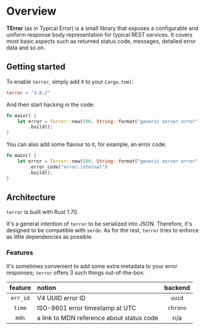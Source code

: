 # Overview

**TError** (as in Typical Error) is a small library that exposes a configurable and uniform response body representation for typical REST services. It covers most basic aspects such as returned status code, messages, detailed error data and so on.

## Getting started

To enable `terror`, simply add it to your `Cargo.toml`:

```toml
terror = "3.0.2"
```

And then start hacking in the code:

```rust
fn main() {
    let error = Terror::new(500, String::format("generic server error"))
        .build();
}
```

You can also add some flavour to it, for example, an error code:
```rust
fn main() {
    let error = Terror::new(500, String::format("generic server error"))
        .error_code("error.internal")
        .build();
}
```

## Architecture

`terror` is built with Rust 1.70.

It's a general intention of `terror` to be serialized into JSON. Therefore, it's designed to be compatible with 
`serde`. As for the rest, `terror` tries to enforce as little dependencies as possible.

### Features

It's sometimes convenient to add some extra metadata to your error responses; `terror` offers 3 such things 
out-of-the-box:

| feature  | notion                                    | backend  |
|:--------:|:------------------------------------------|:--------:|
| `err_id` | V4 UUID error ID                          |  `uuid`  |
|  `time`  | ISO-8601 error timestamp at UTC           | `chrono` |
|  `mdn`   | a link to MDN reference about status code |   n/a    |
